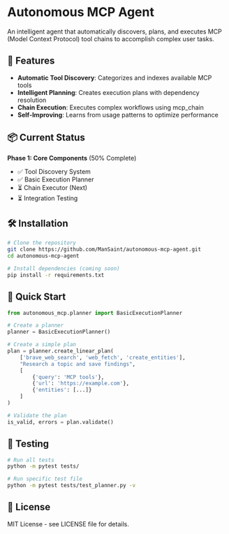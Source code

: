 # Autonomous MCP Agent

An intelligent agent that automatically discovers, plans, and executes MCP (Model Context Protocol) tool chains to accomplish complex user tasks.

## 🚀 Features

- **Automatic Tool Discovery**: Categorizes and indexes available MCP tools
- **Intelligent Planning**: Creates execution plans with dependency resolution
- **Chain Execution**: Executes complex workflows using mcp_chain
- **Self-Improving**: Learns from usage patterns to optimize performance

## 📦 Current Status

**Phase 1: Core Components** (50% Complete)
- ✅ Tool Discovery System
- ✅ Basic Execution Planner
- ⏳ Chain Executor (Next)
- ⏳ Integration Testing

## 🛠️ Installation

```bash
# Clone the repository
git clone https://github.com/ManSaint/autonomous-mcp-agent.git
cd autonomous-mcp-agent

# Install dependencies (coming soon)
pip install -r requirements.txt
```

## 📖 Quick Start

```python
from autonomous_mcp.planner import BasicExecutionPlanner

# Create a planner
planner = BasicExecutionPlanner()

# Create a simple plan
plan = planner.create_linear_plan(
    ['brave_web_search', 'web_fetch', 'create_entities'],
    "Research a topic and save findings",
    [
        {'query': 'MCP tools'},
        {'url': 'https://example.com'},  
        {'entities': [...]}
    ]
)

# Validate the plan
is_valid, errors = plan.validate()
```

## 🧪 Testing

```bash
# Run all tests
python -m pytest tests/

# Run specific test file
python -m pytest tests/test_planner.py -v
```

## 📄 License

MIT License - see LICENSE file for details.
